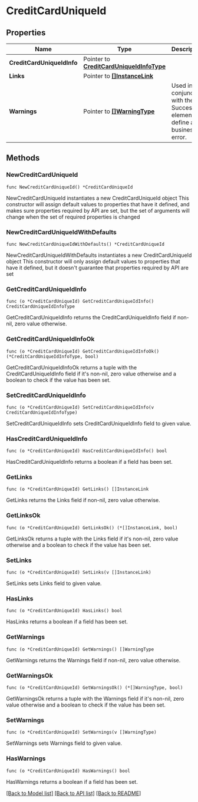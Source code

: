 # CreditCardUniqueId

## Properties

Name | Type | Description | Notes
------------ | ------------- | ------------- | -------------
**CreditCardUniqueIdInfo** | Pointer to [**CreditCardUniqueIdInfoType**](CreditCardUniqueIdInfoType.md) |  | [optional] 
**Links** | Pointer to [**[]InstanceLink**](InstanceLink.md) |  | [optional] 
**Warnings** | Pointer to [**[]WarningType**](WarningType.md) | Used in conjunction with the Success element to define a business error. | [optional] 

## Methods

### NewCreditCardUniqueId

`func NewCreditCardUniqueId() *CreditCardUniqueId`

NewCreditCardUniqueId instantiates a new CreditCardUniqueId object
This constructor will assign default values to properties that have it defined,
and makes sure properties required by API are set, but the set of arguments
will change when the set of required properties is changed

### NewCreditCardUniqueIdWithDefaults

`func NewCreditCardUniqueIdWithDefaults() *CreditCardUniqueId`

NewCreditCardUniqueIdWithDefaults instantiates a new CreditCardUniqueId object
This constructor will only assign default values to properties that have it defined,
but it doesn't guarantee that properties required by API are set

### GetCreditCardUniqueIdInfo

`func (o *CreditCardUniqueId) GetCreditCardUniqueIdInfo() CreditCardUniqueIdInfoType`

GetCreditCardUniqueIdInfo returns the CreditCardUniqueIdInfo field if non-nil, zero value otherwise.

### GetCreditCardUniqueIdInfoOk

`func (o *CreditCardUniqueId) GetCreditCardUniqueIdInfoOk() (*CreditCardUniqueIdInfoType, bool)`

GetCreditCardUniqueIdInfoOk returns a tuple with the CreditCardUniqueIdInfo field if it's non-nil, zero value otherwise
and a boolean to check if the value has been set.

### SetCreditCardUniqueIdInfo

`func (o *CreditCardUniqueId) SetCreditCardUniqueIdInfo(v CreditCardUniqueIdInfoType)`

SetCreditCardUniqueIdInfo sets CreditCardUniqueIdInfo field to given value.

### HasCreditCardUniqueIdInfo

`func (o *CreditCardUniqueId) HasCreditCardUniqueIdInfo() bool`

HasCreditCardUniqueIdInfo returns a boolean if a field has been set.

### GetLinks

`func (o *CreditCardUniqueId) GetLinks() []InstanceLink`

GetLinks returns the Links field if non-nil, zero value otherwise.

### GetLinksOk

`func (o *CreditCardUniqueId) GetLinksOk() (*[]InstanceLink, bool)`

GetLinksOk returns a tuple with the Links field if it's non-nil, zero value otherwise
and a boolean to check if the value has been set.

### SetLinks

`func (o *CreditCardUniqueId) SetLinks(v []InstanceLink)`

SetLinks sets Links field to given value.

### HasLinks

`func (o *CreditCardUniqueId) HasLinks() bool`

HasLinks returns a boolean if a field has been set.

### GetWarnings

`func (o *CreditCardUniqueId) GetWarnings() []WarningType`

GetWarnings returns the Warnings field if non-nil, zero value otherwise.

### GetWarningsOk

`func (o *CreditCardUniqueId) GetWarningsOk() (*[]WarningType, bool)`

GetWarningsOk returns a tuple with the Warnings field if it's non-nil, zero value otherwise
and a boolean to check if the value has been set.

### SetWarnings

`func (o *CreditCardUniqueId) SetWarnings(v []WarningType)`

SetWarnings sets Warnings field to given value.

### HasWarnings

`func (o *CreditCardUniqueId) HasWarnings() bool`

HasWarnings returns a boolean if a field has been set.


[[Back to Model list]](../README.md#documentation-for-models) [[Back to API list]](../README.md#documentation-for-api-endpoints) [[Back to README]](../README.md)


